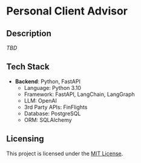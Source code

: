 # Personal Client Advisor

## Description

_TBD_

## Tech Stack

- **Backend**: Python, FastAPI
    - Language: Python 3.10
    - Framework: FastAPI, LangChain, LangGraph
    - LLM: OpenAI
    - 3rd Party APIs: FinFlights
    - Database: PostgreSQL
    - ORM: SQLAlchemy
 


## Licensing

This project is licensed under the [MIT License](https://opensource.org/licenses/MIT).